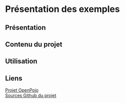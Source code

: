 Présentation des exemples 
===================
Présentation
-------------------


Contenu du projet
-------------------


Utilisation
-------------------


Liens
-------------------
[Projet OpenPojo](http://openpojo.com)  
[Sources Github du projet](https://github.com/oshoukry/openpojo)